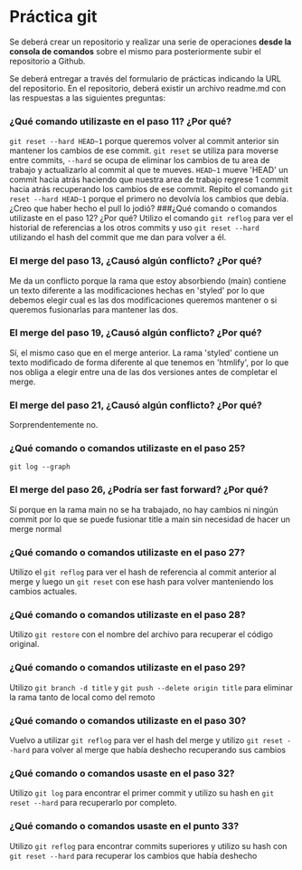 # Práctica git
Se deberá crear un repositorio y realizar una serie de operaciones **desde la consola de
comandos** sobre el mismo para posteriormente subir el repositorio a Github.

Se deberá entregar a través del formulario de prácticas indicando la URL del repositorio. En el
repositorio, deberá existir un archivo readme.md con las respuestas a las siguientes preguntas:

### ¿Qué comando utilizaste en el paso 11? ¿Por qué?
`git reset --hard HEAD~1` porque queremos volver al commit anterior sin mantener los cambios de ese commit.
`git reset` se utiliza para moverse entre commits, `--hard` se ocupa de eliminar los cambios de tu area de trabajo y actualizarlo al commit al que te mueves.
`HEAD~1` mueve 'HEAD' un commit hacia atrás haciendo que nuestra area de trabajo regrese 1 commit hacia atrás recuperando los cambios de ese commit.
Repito el comando `git reset --hard HEAD~1` porque el primero no devolvía los cambios que debía. ¿Creo que haber hecho el pull lo jodió?
###¿Qué comando o comandos utilizaste en el paso 12? ¿Por qué?
Utilizo el comando `git reflog` para ver el historial de referencias a los otros commits y uso `git reset --hard ` utilizando el hash del commit que me dan para volver a él.

### El merge del paso 13, ¿Causó algún conflicto? ¿Por qué?
Me da un conflicto porque la rama que estoy absorbiendo (main) contiene un texto diferente a las modificaciones hechas en 'styled' por lo que debemos elegir cual es las dos modificaciones queremos mantener o si queremos fusionarlas para mantener las dos.

### El merge del paso 19, ¿Causó algún conflicto? ¿Por qué?
Sí, el mismo caso que en el merge anterior. La rama 'styled' contiene un texto modificado de forma diferente al que tenemos en 'htmlify', por lo que nos obliga a elegir entre una de las dos versiones antes de completar el merge.

### El merge del paso 21, ¿Causó algún conflicto? ¿Por qué?
Sorprendentemente no.

### ¿Qué comando o comandos utilizaste en el paso 25?
`git log --graph`
### El merge del paso 26, ¿Podría ser fast forward? ¿Por qué?
Sí porque en la rama main no se ha trabajado, no hay cambios ni ningún commit por lo que se puede fusionar title a main sin necesidad de hacer un merge normal
### ¿Qué comando o comandos utilizaste en el paso 27?
Utilizo el `git reflog` para ver el hash de referencia al commit anterior al merge y luego un `git reset` con ese hash para volver manteniendo los cambios actuales.
### ¿Qué comando o comandos utilizaste en el paso 28?
Utilizo `git restore` con el nombre del archivo para recuperar el código original.
### ¿Qué comando o comandos utilizaste en el paso 29?
Utilizo `git branch -d title` y `git push --delete origin title` para eliminar la rama tanto de local como del remoto
### ¿Qué comando o comandos utilizaste en el paso 30?
Vuelvo a utilizar `git reflog` para ver el hash del merge y utilizo `git reset --hard` para volver al merge que había deshecho recuperando sus cambios
### ¿Qué comando o comandos usaste en el paso 32?
Utilizo `git log` para encontrar el primer commit y utilizo su hash en `git reset --hard` para recuperarlo por completo.
### ¿Qué comando o comandos usaste en el punto 33?
Utilizo `git reflog` para encontrar commits superiores y utilizo su hash con `git reset --hard` para recuperar los cambios que había deshecho
